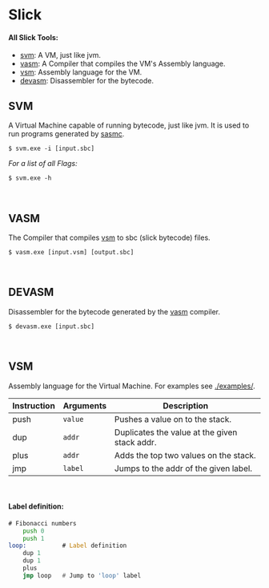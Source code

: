 # Slick
 #### All Slick Tools:
 + [svm](#svm): A VM, just like jvm.
 + [vasm](#vasm): A Compiler that compiles the VM's Assembly language.
 + [vsm](#vsm): Assembly language for the VM.
 + [devasm](#devasm): Disassembler for the bytecode.

## SVM
 A Virtual Machine capable of running bytecode, just like jvm. It is used to run programs generated by [sasmc](#sasmc).

 ```shell
 $ svm.exe -i [input.sbc]
 ```

*For a list of all Flags:*
 ```shell
 $ svm.exe -h
 ```
<br>

## VASM
 The Compiler that compiles [vsm](#vsm) to sbc (slick bytecode) files.

 ```shell
 $ vasm.exe [input.vsm] [output.sbc]
 ```
<br>

## DEVASM
Disassembler for the bytecode generated by the [vasm](#vasm) compiler.

 ```shell
 $ devasm.exe [input.sbc]
 ```
<br>

## VSM
 Assembly language for the Virtual Machine. For examples see [./examples/](./examples).

| Instruction | Arguments  | Description                                   |
|------|-------------------|-----------------------------------------------|
| push | `value`           | Pushes a value on to the stack.               |
| dup  | `addr`            | Duplicates the value at the given stack addr. |
| plus | `addr`            | Adds the top two values on the stack.         |
| jmp  | `label`           | Jumps to the addr of the given label.         |
<br>

#### Label definition:

```asm
# Fibonacci numbers
    push 0
    push 1
loop:          # Label definition
    dup 1
    dup 1
    plus
    jmp loop   # Jump to 'loop' label
```